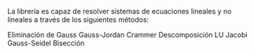 La librería es capaz de resolver sistemas de ecuaciones lineales y no lineales a través de los siguientes métodos:

Eliminación de Gauss
Gauss-Jordan
Crammer
Descomposición LU
Jacobi
Gauss-Seidel
Bisección


